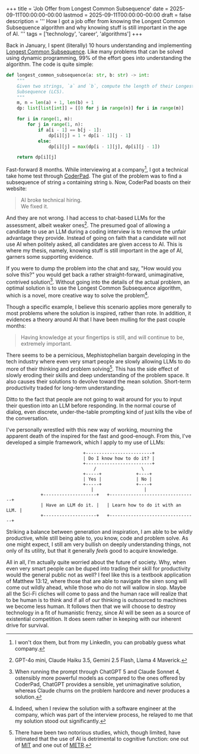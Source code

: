 +++
title = 'Job Offer from Longest Common Subsequence'
date = 2025-09-11T00:00:00-00:00
lastmod = 2025-09-11T00:00:00-00:00
draft = false
description = '''
How I got a job offer from knowing the Longest Common Subsequence algorithm and
why knowing stuff is still important in the age of AI.
'''
tags = ['technology', 'career', 'algorithms']
+++

Back in January, I spent (literally) 10 hours understanding and implementing
[Longest Common Subsequence][Longest Common Subsequence]. Like many problems
that can be solved using dynamic programming, 99% of the effort goes into
understanding the algorithm. The code is quite simple:

```python
def longest_common_subsequence(a: str, b: str) -> int:
    """
    Given two strings, `a` and `b`, compute the length of their Longest Common
    Subsequence (LCS).
    """
    m, n = len(a) + 1, len(b) + 1
    dp: list[list[int]] = [[0 for j in range(n)] for i in range(m)]

    for i in range(1, m):
        for j in range(1, n):
            if a[i - 1] == b[j - 1]:
                dp[i][j] = 1 + dp[i - 1][j - 1]
            else:
                dp[i][j] = max(dp[i - 1][j], dp[i][j - 1])

    return dp[i][j]
```

Fast-forward 8 months. While interviewing at a company[^1], I got a technical
take home test through [CoderPad][CoderPad]. The gist of the problem was to
find a subsequence of string `a` containing string `b`. Now, CoderPad boasts on
their website:

>AI broke technical hiring.  
>We fixed it.

And they are not wrong. I had access to chat-based LLMs for the assessment,
albeit weaker ones[^2]. The presumed goal of allowing a candidate to use an LLM
during a coding interview is to remove the unfair advantage they provide.
Instead of going on faith that a candidate will not use AI when politely asked,
all candidates are given access to AI. This is where my thesis, namely, knowing
stuff is still important in the age of AI, garners some supporting evidence.

If you were to dump the problem into the chat and say, "How would you solve
this?" you would get back a rather straight-forward, unimaginative, contrived
solution[^3]. Without going into the details of the actual problem, an optimal
solution is to use the Longest Common Subsequence algorithm, which is a novel,
more creative way to solve the problem[^4].

Though a specific example, I believe this scenario applies more generally to
most problems where the solution is inspired, rather than rote. In addition, it
evidences a theory around AI that I have been mulling for the past couple
months:

>Having knowledge at your fingertips is still, and will continue to be,
>extremely important.

There seems to be a pernicious, Mephistophelian bargain developing in the tech
industry where even very smart people are slowly allowing LLMs to do more of
their thinking and problem solving[^5]. This has the side effect of slowly
eroding their skills and deep understanding of the problem space. It also
causes their solutions to devolve toward the mean solution. Short-term
productivity traded for long-term understanding.

Ditto to the fact that people are not going to wait around for you to input
their question into an LLM before responding. In the normal course of dialog,
even discrete, under-the-table prompting kind of just kills the vibe of the
conversation.

I've personally wrestled with this new way of working, mourning the apparent
death of the inspired for the fast and good-enough. From this, I've developed
a simple framework, which I apply to my use of LLMs:

```
                             +-------------------------+
                             | Do I know how to do it? |
                             +-------------------------+
                                 /                 \
                             +-----+             +----+
                             | Yes |             | No |
                             +-----+             +----+
                                |                   |
             +--------------------+   +---------------------------------+
             | Have an LLM do it. |   | Learn how to do it with an LLM. |
             +--------------------+   +---------------------------------+
```

Striking a balance between generation and inspiration, I am able to be wildly
productive, while still being able to, you know, code and problem solve. As one
might expect, I still am very bullish on deeply understanding things, not only
of its utility, but that it generally *feels* good to acquire knowledge.

All in all, I'm actually quite worried about the future of society. Why, when
even very smart people can be duped into trading their skill for productivity
would the general public not as well? I feel like this is a textbook
application of Matthew 13:12, where those that are able to navigate the siren
song will come out wildly ahead, while those who do not will wallow in slop.
Maybe all the Sci-Fi cliches will come to pass and the human race will realize
that to be human is to think and if all of our thinking is outsourced to
machines we become less human. It follows then that we will choose to destroy
technology in a fit of humanistic frenzy, since AI will be seen as a source of
existential competition. It does seem rather in keeping with our inherent drive
for survival.

[^1]: I won't dox them, but from my LinkedIn, you can probably guess what
company.
[^2]: GPT-4o mini, Claude Haiku 3.5, Gemini 2.5 Flash, Llama 4 Maverick.
[^3]: When running the prompt through ChatGPT 5 and Claude Sonnet 4, ostensibly
more powerful models as compared to the ones offered by CoderPad, ChatGPT
provides a sensible, yet unimaginative solution, whereas Claude churns on the
problem hardcore and never produces a solution.
[^4]: Indeed, when I review the solution with a software engineer at the
company, which was part of the interview process, he relayed to me that my
solution stood out significantly.
[^5]: There have been two notorious studies, which, though limited, have
intimated that the use of AI is detrimental to cognitive function: one out of
[MIT][Your Brain on ChatGPT] and one out of [METR][Measuring the Impact of Early-2025 AI].

[Longest Common Subsequence]: https://en.wikipedia.org/wiki/Longest_common_subsequence
[CoderPad]: https://coderpad.io
[Your Brain on ChatGPT]: https://arxiv.org/abs/2506.08872
[Measuring the Impact of Early-2025 AI]: https://metr.org/blog/2025-07-10-early-2025-ai-experienced-os-dev-study/
